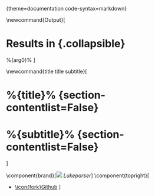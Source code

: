 {theme=documentation code-syntax=markdown}

\newcommand{Output}[
# Results in {.collapsible}
%{arg0}%
]


\newcommand{title title subtitle}[
# %{title}% {section-contentlist=False}

# %{subtitle}% {section-contentlist=False}
]


\component{brand}[![](https://avatars2.githubusercontent.com/u/47249302?s=25&v=4) *Lukeparser*]
\component{topright}[
- [\icon{fork}Github](http://www.github.com/lukeparser/lukeparser)
]
